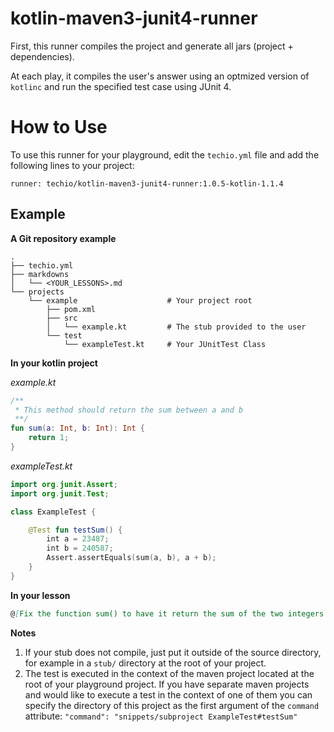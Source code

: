 # kotlin-maven3-junit4-runner
First, this runner compiles the project and generate all jars (project + dependencies).

At each play, it compiles the user's answer using an optmized version of `kotlinc` and run the specified test case using JUnit 4.


# How to Use

To use this runner for your playground, edit the `techio.yml` file and add the following lines to your project:

    runner: techio/kotlin-maven3-junit4-runner:1.0.5-kotlin-1.1.4

## Example

**A Git repository example**

```
.
├── techio.yml
├── markdowns
│   └── <YOUR_LESSONS>.md
└── projects
    └── example                    # Your project root
        ├── pom.xml
        ├── src
        │   └── example.kt         # The stub provided to the user
        └── test
            └── exampleTest.kt     # Your JUnitTest Class
```

**In your kotlin project**

*example.kt*
```kotlin
/**
 * This method should return the sum between a and b
 **/
fun sum(a: Int, b: Int): Int {
    return 1;
}
```

*exampleTest.kt*
```kotlin
import org.junit.Assert;
import org.junit.Test;

class ExampleTest {

	@Test fun testSum() {
		int a = 23487;
		int b = 240587;
		Assert.assertEquals(sum(a, b), a + b);
	}
}
```

**In your lesson**
```md
@[Fix the function sum() to have it return the sum of the two integers passed as arguments]({"stubs": ["src/example.kt"],"command": "ExampleTest#testSum"})
```

**Notes**
1. If your stub does not compile, just put it outside of the source directory, for example in a `stub/` directory at the root of your project.
2. The test is executed in the context of the maven project located at the root of your playground project. If you have separate maven projects and would like to execute a test in the context of one of them you can specify the directory of this project as the first argument of the `command` attribute: `"command": "snippets/subproject ExampleTest#testSum"`
